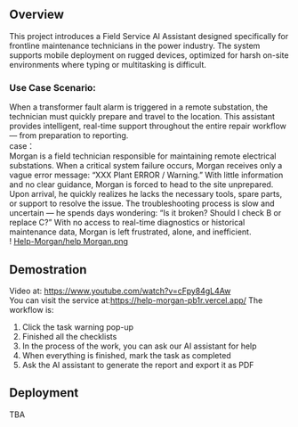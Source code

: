 ## Overview
This project introduces a Field Service AI Assistant designed specifically for frontline maintenance technicians in the power industry. The system supports mobile deployment on rugged devices, optimized for harsh on-site environments where typing or multitasking is difficult.
### Use Case Scenario:
When a transformer fault alarm is triggered in a remote substation, the technician must quickly prepare and travel to the location. This assistant provides intelligent, real-time support throughout the entire repair workflow — from preparation to reporting.  
case：  
Morgan is a field technician responsible for maintaining remote electrical substations. When a critical system failure occurs, Morgan receives only a vague error message: “XXX Plant ERROR / Warning.” With little information and no clear guidance, Morgan is forced to head to the site unprepared. Upon arrival, he quickly realizes he lacks the necessary tools, spare parts, or support to resolve the issue. The troubleshooting process is slow and uncertain — he spends days wondering: “Is it broken? Should I check B or replace C?” With no access to real-time diagnostics or historical maintenance data, Morgan is left frustrated, alone, and inefficient.  
! [Help-Morgan/help Morgan.png](https://github.com/Xingyi0/Help-Morgan/blob/main/help%20Morgan.png)

## Demostration
Video at: https://www.youtube.com/watch?v=cFpy84gL4Aw  
You can visit the service at:https://help-morgan-pb1r.vercel.app/
The workflow is:  
1. Click the task warning pop-up  
2. Finished all the checklists  
3. In the process of the work, you can ask our AI assistant for help
4. When everything is finished, mark the task as completed
5. Ask the AI assistant to generate the report and export it as PDF
## Deployment
TBA  

